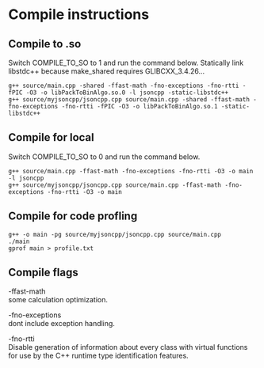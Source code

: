 # Compile instructions

## Compile to .so
Switch COMPILE_TO_SO to 1 and run the command below.
Statically link libstdc++ because make_shared requires GLIBCXX_3.4.26...

    g++ source/main.cpp -shared -ffast-math -fno-exceptions -fno-rtti -fPIC -O3 -o libPackToBinAlgo.so.0 -l jsoncpp -static-libstdc++
    g++ source/myjsoncpp/jsoncpp.cpp source/main.cpp -shared -ffast-math -fno-exceptions -fno-rtti -fPIC -O3 -o libPackToBinAlgo.so.1 -static-libstdc++

## Compile for local
Switch COMPILE_TO_SO to 0 and run the command below.

    g++ source/main.cpp -ffast-math -fno-exceptions -fno-rtti -O3 -o main -l jsoncpp
    g++ source/myjsoncpp/jsoncpp.cpp source/main.cpp -ffast-math -fno-exceptions -fno-rtti -O3 -o main

## Compile for code profling
    g++ -o main -pg source/myjsoncpp/jsoncpp.cpp source/main.cpp
    ./main
    gprof main > profile.txt


## Compile flags
-ffast-math  
some calculation optimization.

-fno-exceptions  
dont include exception handling.

-fno-rtti  
Disable generation of information about every class with virtual functions for use by the C++ runtime type identification features.

